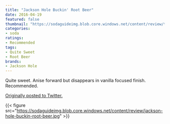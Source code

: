```yaml
---
title: "Jackson Hole Buckin' Root Beer"
date: 2016-04-19
featured: false
thumbnail: "https://sodaguideimg.blob.core.windows.net/content/review/thumbs/jackson-hole-buckin-root-beer.jpg"
categories:
- soda
ratings:
- Recommended
tags:
- Quite Sweet
- Root Beer
brands:
- Jackson Hole
---
```


Quite sweet. Anise forward but disappears in vanilla focused finish. Recommended.

[Originally posted to Twitter.](https://twitter.com/Cavorter/status/722583470191415298)

{{< figure src="https://sodaguideimg.blob.core.windows.net/content/review/jackson-hole-buckin-root-beer.jpg" >}}
